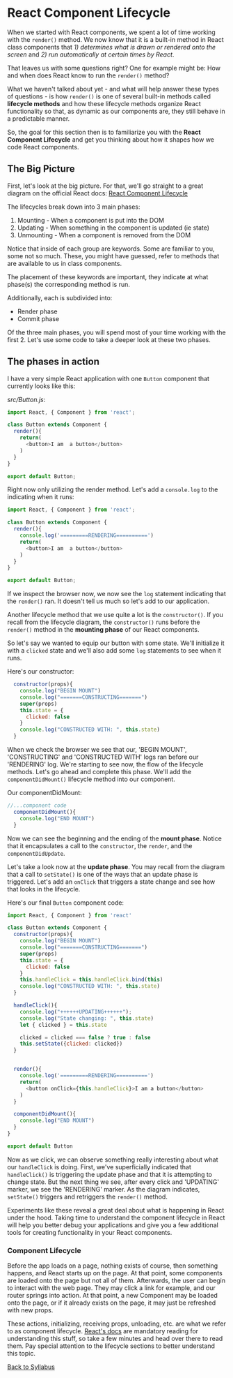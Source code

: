 # React Component Lifecycle

When we started with React components, we spent a lot of time working with the `render()` method. We now know that it is a built-in method in React class components that *1) determines what is drawn or rendered onto the screen* and *2) run automatically at certain times by React*.

That leaves us with some questions right? One for example might be: How and when does React know to run the `render()` method?

What we haven't talked about yet - and what will help answer these types of questions - is how `render()` is one of several built-in methods called **lifecycle methods** and how these lifecycle methods organize React functionality so that, as dynamic as our components are, they still behave in a predictable manner.

So, the goal for this section then is to familiarize you with the **React Component Lifecycle** and get you thinking about how it shapes how we code React components.

## The Big Picture

First, let's look at the big picture. For that, we'll go straight to a great diagram on the official React docs: [React Component Lifecycle](http://projects.wojtekmaj.pl/react-lifecycle-methods-diagram/)

The lifecycles break down into 3 main phases:

1) Mounting - When a component is put into the DOM
2) Updating - When something in the component is updated (ie state)
3) Unmounting - When a component is removed from the DOM

Notice that inside of each group are keywords. Some are familiar to you, some not so much. These, you might have guessed, refer to methods that are available to us in class components.

The placement of these keywords are important, they indicate at what phase(s) the corresponding method is run.

Additionally, each is subdivided into:

- Render phase
- Commit phase

Of the three main phases, you will spend most of your time working with the first 2. Let's use some code to take a deeper look at these two phases.

## The phases in action

I have a very simple React application with one `Button` component that currently looks like this:

*src/Button.js*:

```javascript
import React, { Component } from 'react';

class Button extends Component {
  render(){
    return(
      <button>I am  a button</button>
    )
  }
}

export default Button;
```

Right now only utilizing the render method. Let's add a `console.log` to the indicating when it runs:


```javascript
import React, { Component } from 'react';

class Button extends Component {
  render(){
    console.log('=========RENDERING==========')
    return(
      <button>I am  a button</button>
    )
  }
}

export default Button;
```

If we inspect the browser now, we now see the `log` statement indicating that the `render()` ran. It doesn't tell us much so let's add to our application.

Another lifecycle method that we use quite a lot is the `constructor()`. If you recall from the lifecycle diagram, the `constructor()` runs before the `render()` method in the **mounting phase** of our React components.

So let's say we wanted to equip our button with some state. We'll initialize it with a `clicked` state and we'll also add some `log` statements to see when it runs.

Here's our constructor:

```javascript
  constructor(props){
    console.log("BEGIN MOUNT")
    console.log("=======CONSTRUCTING=======")
    super(props)
    this.state = {
      clicked: false
    }
    console.log("CONSTRUCTED WITH: ", this.state)
  }
```

When we check the browser we see that our, 'BEGIN MOUNT', 'CONSTRUCTING' and 'CONSTRUCTED WITH' logs ran before our 'RENDERING' log. We're starting to see now, the flow of the lifecycle methods. Let's go ahead and complete this phase. We'll add the `componentDidMount()` lifecycle method into our component.

Our componentDidMount:

```javascript
//...component code
  componentDidMount(){
    console.log("END MOUNT")
  }
```

Now we can see the beginning and the ending of the **mount phase**. Notice that it encapsulates a call to the `constructor`, the `render`, and the `componentDidUpdate`.

Let's take a look now at the **update phase**. You may recall from the diagram that a call to `setState()` is one of the ways that an update phase is triggered. Let's add an `onClick` that triggers a state change and see how that looks in the lifecycle.

Here's our final `Button` component code:

```javascript
import React, { Component } from 'react'

class Button extends Component {
  constructor(props){
    console.log("BEGIN MOUNT")
    console.log("=======CONSTRUCTING=======")
    super(props)
    this.state = {
      clicked: false
    }
    this.handleClick = this.handleClick.bind(this)
    console.log("CONSTRUCTED WITH: ", this.state)
  }

  handleClick(){
    console.log("++++++UPDATING++++++");
    console.log("State changing: ", this.state)
    let { clicked } = this.state

    clicked = clicked === false ? true : false
    this.setState({clicked: clicked})
  }


  render(){
    console.log('=========RENDERING==========')
    return(
      <button onClick={this.handleClick}>I am a button</button>
    )
  }

  componentDidMount(){
    console.log("END MOUNT")
  }
}

export default Button
```

Now as we click, we can observe something really interesting about what our `handleClick` is doing. First, we've superficially indicated that `handleClick()` is triggering the update phase and that it is attempting to change state. But the next thing we see, after every click and 'UPDATING' marker, we see the 'RENDERING' marker. As the diagram indicates, `setState()` triggers and retriggers the `render()` method.

Experiments like these reveal a great deal about what is happening in React under the hood. Taking time to understand the component lifecycle in React will help you better debug your applications and give you a few additional tools for creating functionality in your React components.


### Component Lifecycle
Before the app loads on a page, nothing exists of course, then something happens, and React starts up on the page.  At that point, some components are loaded onto the page but not all of them.  Afterwards, the user can begin to interact with the web page.  They may click a link for example, and our router springs into action. At that point, a new Component may be loaded onto the page, or if it already exists on the page, it may just be refreshed with new props.

These actions, initializing, receiving props, unloading, etc. are what we refer to as component lifecycle. [React's docs](https://reactjs.org/docs/react-component.html) are mandatory reading for understanding this stuff, so take a few minutes and head over there to read them.  Pay special attention to the lifecycle sections to better understand this topic.

[Back to Syllabus](../README.md)
